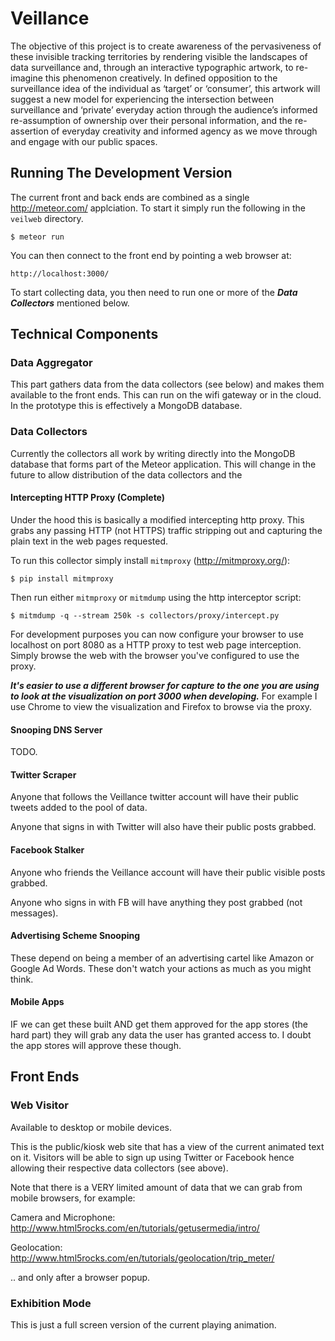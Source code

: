 
# Veillance

The objective of this project is to create awareness of the pervasiveness of
these invisible tracking territories by rendering visible the landscapes of data
surveillance and, through an interactive typographic artwork, to re-imagine this
phenomenon creatively. In defined opposition to the surveillance idea of the
individual as ‘target’ or ‘consumer’, this artwork will suggest a new model for
experiencing the intersection between surveillance and ‘private’ everyday action
through the audience’s informed re-assumption of ownership over their personal
information, and the re-assertion of everyday creativity and informed agency as
we move through and engage with our public spaces.


## Running The Development Version

The current front and back ends are combined as a single http://meteor.com/
applciation. To start it simply run the following in the `veilweb` directory.

```
$ meteor run
```

You can then connect to the front end by pointing a web browser at:

```
http://localhost:3000/
```

To start collecting data, you then need to run one or more of the
***Data Collectors*** mentioned below.

## Technical Components

### Data Aggregator

This part gathers data from the data collectors (see below) and makes
them available to the front ends. This can run on the wifi gateway or
in the cloud. In the prototype this is effectively a MongoDB database.


### Data Collectors 

Currently the collectors all work by writing directly into the MongoDB
database that forms part of the Meteor application. This will change in the
future to allow distribution of the data collectors and the 

#### Intercepting HTTP Proxy (Complete)

Under the hood this is basically a modified intercepting http proxy. This
grabs any passing HTTP (not HTTPS) traffic stripping out and capturing the
plain text in the web pages requested.

To run this collector simply install `mitmproxy` (http://mitmproxy.org/):

```
$ pip install mitmproxy 
```

Then run either `mitmproxy` or `mitmdump` using the http interceptor script:

```
$ mitmdump -q --stream 250k -s collectors/proxy/intercept.py
```

For development purposes you can now configure your browser to use localhost
on port 8080 as a HTTP proxy to test web page interception. Simply browse the
web with the browser you've configured to use the proxy.

***It's easier to use a different browser for capture to the one you are
using to look at the visualization on port 3000 when developing.*** For example
I use Chrome to view the visualization and Firefox to browse via the proxy.


#### Snooping DNS Server

TODO.


#### Twitter Scraper 

Anyone that follows the Veillance twitter account will have their
public tweets added to the pool of data.

Anyone that signs in with Twitter will also have their public posts grabbed.

#### Facebook Stalker 

Anyone who friends the Veillance account will have their public
visible posts grabbed.

Anyone who signs in with FB will have anything they post grabbed (not messages).


#### Advertising Scheme Snooping 

These depend on being a member of an advertising cartel like Amazon or
Google Ad Words. These don't watch your actions as much as you might
think.

#### Mobile Apps 

IF we can get these built AND get them approved for the app stores
(the hard part) they will grab any data the user has granted access
to. I doubt the app stores will approve these though.


## Front Ends 

### Web Visitor 

Available to desktop or mobile devices.

This is the public/kiosk web site that has a view of the current
animated text on it. Visitors will be able to sign up using Twitter or
Facebook hence allowing their respective data collectors (see above).

Note that there is a VERY limited amount of data that we can grab from
mobile browsers, for example:

Camera and Microphone:
http://www.html5rocks.com/en/tutorials/getusermedia/intro/

Geolocation:
http://www.html5rocks.com/en/tutorials/geolocation/trip_meter/

.. and only after a browser popup.


### Exhibition Mode 

This is just a full screen version of the current playing animation.

